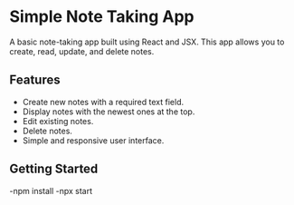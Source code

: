 # Simple Note Taking App

A basic note-taking app built using React and JSX. This app allows you to create, read, update, and delete notes.

## Features

- Create new notes with a required text field.
- Display notes with the newest ones at the top.
- Edit existing notes.
- Delete notes.
- Simple and responsive user interface.

## Getting Started

-npm install
-npx start